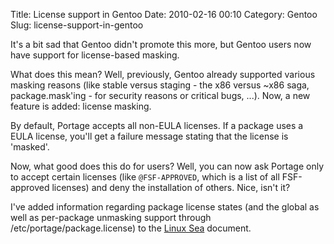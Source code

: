 Title: License support in Gentoo
Date: 2010-02-16 00:10
Category: Gentoo
Slug: license-support-in-gentoo

It's a bit sad that Gentoo didn't promote this more, but Gentoo users
now have support for license-based masking.

What does this mean? Well, previously, Gentoo already supported various
masking reasons (like stable versus staging - the x86 versus \~x86 saga,
package.mask'ing - for security reasons or critical bugs, ...). Now, a
new feature is added: license masking.

By default, Portage accepts all non-EULA licenses. If a package uses a
EULA license, you'll get a failure message stating that the license is
'masked'.

Now, what good does this do for users? Well, you can now ask Portage
only to accept certain licenses (like `@FSF-APPROVED`, which is a list
of all FSF-approved licenses) and deny the installation of others. Nice,
isn't it?

I've added information regarding package license states (and the global
as well as per-package unmasking support through
/etc/portage/package.license) to the [Linux
Sea](http://swift.siphos.be/linux_sea) document.
